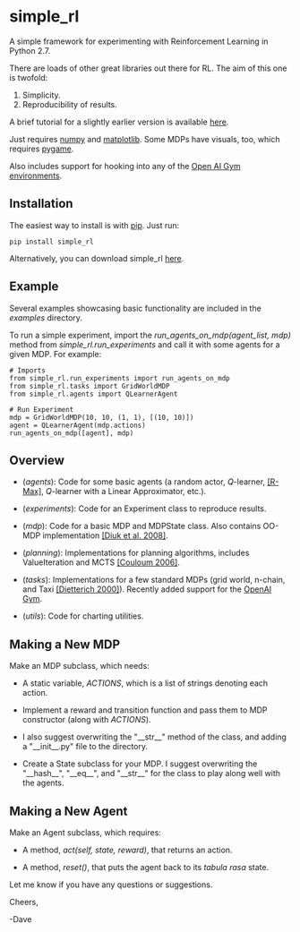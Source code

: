 # simple_rl
A simple framework for experimenting with Reinforcement Learning in Python 2.7.

There are loads of other great libraries out there for RL. The aim of this one is twofold:

1. Simplicity.
2. Reproducibility of results.

A brief tutorial for a slightly earlier version is available [here](http://cs.brown.edu/~dabel/blog/posts/simple_rl.html).

Just requires [numpy](http://www.numpy.org/) and [matplotlib](http://matplotlib.org/). Some MDPs have visuals, too, which requires [pygame](http://www.pygame.org/news).

Also includes support for hooking into any of the [Open AI Gym environments](https://gym.openai.com/envs).


## Installation

The easiest way to install is with [pip](https://pypi.python.org/pypi/pip). Just run:

	pip install simple_rl

Alternatively, you can download simple_rl [here](https://github.com/david-abel/simple_rl/tarball/v0.741).

## Example

Several examples showcasing basic functionality are included in the _examples_ directory.

To run a simple experiment, import the _run_agents_on_mdp(agent_list, mdp)_ method from _simple_rl.run_experiments_ and call it with some agents for a given MDP. For example:

	# Imports
	from simple_rl.run_experiments import run_agents_on_mdp
	from simple_rl.tasks import GridWorldMDP
	from simple_rl.agents import QLearnerAgent

	# Run Experiment
	mdp = GridWorldMDP(10, 10, (1, 1), [(10, 10)])
	agent = QLearnerAgent(mdp.actions)
	run_agents_on_mdp([agent], mdp)

## Overview

* (_agents_): Code for some basic agents (a random actor, _Q_-learner, [[R-Max]](http://www.jmlr.org/papers/volume3/brafman02a/brafman02a.pdf), _Q_-learner with a Linear Approximator, etc.).

* (_experiments_): Code for an Experiment class to reproduce results.

* (_mdp_): Code for a basic MDP and MDPState class. Also contains OO-MDP implementation [[Diuk et al. 2008]](http://citeseerx.ist.psu.edu/viewdoc/download?doi=10.1.1.149.7056&rep=rep1&type=pdf).

* (_planning_): Implementations for planning algorithms, includes ValueIteration and MCTS [[Couloum 2006]](https://hal.archives-ouvertes.fr/file/index/docid/116992/filename/CG2006.pdf).

* (_tasks_): Implementations for a few standard MDPs (grid world, n-chain, and Taxi [[Dietterich 2000]](http://www.scs.cmu.edu/afs/cs/project/jair/pub/volume13/dietterich00a.pdf)). Recently added support for the [OpenAI Gym](https://gym.openai.com/envs).

* (_utils_): Code for charting utilities.


## Making a New MDP

Make an MDP subclass, which needs:

* A static variable, _ACTIONS_, which is a list of strings denoting each action.

* Implement a reward and transition function and pass them to MDP constructor (along with _ACTIONS_).

* I also suggest overwriting the "\_\_str\_\_" method of the class, and adding a "\_\_init\_\_.py" file to the directory.

* Create a State subclass for your MDP. I suggest overwriting the "\_\_hash\_\_", "\_\_eq\_\_", and "\_\_str\_\_" for the class to play along well with the agents.


## Making a New Agent

Make an Agent subclass, which requires:

* A method, _act(self, state, reward)_, that returns an action.

* A method, _reset()_, that puts the agent back to its _tabula rasa_ state.


Let me know if you have any questions or suggestions.

Cheers,

-Dave